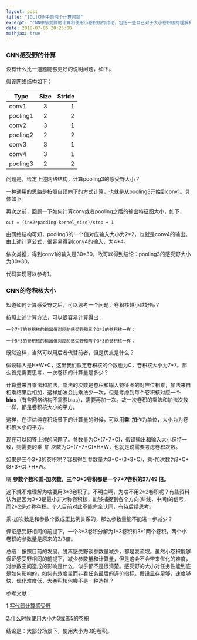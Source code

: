 ```yaml
---
layout: post
title: "[DL]CNN中的两个计算问题"
excerpt: "CNN中感受野的计算和使用小卷积核的讨论，包括一些自己对于大小卷积核的理解和看法。"
date: 2018-07-06 20:25:00
mathjax: true
---
```


### CNN感受野的计算

没有什么比一道题能够更好的说明问题，如下。

假设网络结构如下：

| Type | Size | Stride |
| ------------- |:-------------:| -----:|
| conv1 | 3 | 1 |
| pooling1 | 2 | 2 |
| conv2 | 3 | 1 |
|pooling2|2|2|
|conv3|3|1|
|conv4|3|1|
|pooling3|2|2|

问题是，给定上述网络结构，计算pooling3的感受野大小？

一种通用的思路是按照自顶向下的方式计算，也就是从pooling3开始到conv1。具体如下。

再次之前，回顾一下如何计算conv或者pooling之后的输出特征图大小，如下，

    out = (in+2*padding-kernel_size)/step + 1

由网络结构可知，pooling3的一个值对应输入大小为2\*2，也就是conv4的输出。由上述计算公式，很容易得到conv4的输入，为4\*4。

依次类推，得到conv1的输入是30\*30，故可以得到结论：pooling3的感受野大小为30\*30。

代码实现可以参考1。

### CNN的卷积核大小

知道如何计算感受野之后，可以思考一个问题，卷积核越小越好吗？

按照上述计算方法，可以很容易计算得出：

    一个7*7的卷积核的输出值对应的感受野和三个3*3的卷积核一样；

    一个5*5的卷积核的输出值对应的感受野和两个3*3的卷积核一样；

既然这样，当然可以用后者代替前者，但是优点是什么？

假设输入是H\*W\*C，这里我们假定卷积核的个数也为C，卷积核大小为7*7。那么首先需要思考，一次卷积的计算量是多少？

计算量来自乘法和加法，乘法的次数是卷积和输入特征图的对应位相乘，加法来自相乘结果后相加，这样加法会比乘法少一次，但是考虑到每个卷积核对应一个**bias**（有些网络结构不需要bias），需要再加一次。故一次卷积的乘法和加法次数一样，都是卷积核大小的平方。

这样，在评估纯卷积场景下的计算量的时候，可以用**乘-加**作为单位，大小为为卷积核大小的平方。

现在可以回答上述的问题了。参数量为C\*(7\*7\*C)，假设输出和输入大小保持一致，则需要的乘-加
次数为C\*(7\*7\*C)\*H\*W，也就是说需要考虑卷积次数。

如果是三个3*3的卷积呢？容易得到参数量为3\*C\*(3\*3\*C)，乘-加次数为3\*C\*(3\*3\*C)
\*H\*W。

嗯,**参数个数和乘-加次数，三个3*3卷积都是一个7\*7卷积的27/49
倍。**

这下就不难理解为啥要用3\*3卷积了。不明白啊，为啥不用2\*2卷积呢？有些资料认为是因为3\*3是最小非对称卷积核，能够捕捉到各个方向(斜线，中间)的信号，而2\*2是对称卷积。个人目前对此不能完全认同，有待后续思考。

乘-加次数是和参数个数成正比例关系的，那么参数量能不能进一步减少？

保证感受野相同的前提下，一个3\*3卷积分解为1\*3卷积和3\*1两个卷积。两个小卷积的参数量是原来的2/3倍。

总结：按照目前的发展，脱离感受野谈参数量减少，都是耍流氓。虽然小卷积能够保证感受野相同的前提下，减少参数量和计算量，但是这会不会带来优化的难度，对参数空间造成的影响是什么，似乎都不是很清楚。感受野的大小对任务性能到底是如何影响的，如何有效度量而非看任务最后的评价指标。假设显存足够，速度够快，优化难度低，大卷积核何尝不是一种选择？


参考文献：

1.[写代码计算感受野](https://www.cnblogs.com/objectDetect/p/5947169.html)

2.[什么时候使用大小为3或者5的卷积](https://zhuanlan.zhihu.com/p/25431979)

结论是：大部分场景下，使用大小为3的卷积。
















